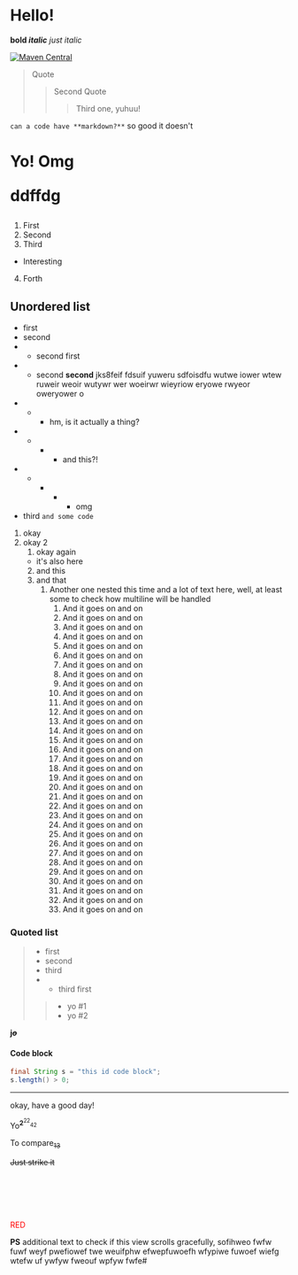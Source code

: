 # Hello!

**bold *italic*** _just italic_

[![Maven Central](https://img.shields.io/maven-central/v/ru.noties/scrollable.svg)](http://search.maven.org/#search|ga|1|g%3A%22ru.noties%22%20AND%20a%3A%22scrollable%22)

> Quote
>> Second Quote
>>> Third one, yuhuu!

`can a code have **markdown?**` so good it doesn't

<h1>Yo!
Omg


ddffdg
</h1>

1. First
2. Second
3. Third
* Interesting
4. Forth

## Unordered list

* first
* second
* * second first
* * second __second__ jks8feif fdsuif yuweru sdfoisdfu wutwe iower wtew ruweir weoir wutywr wer woeirwr wieyriow eryowe rwyeor oweryower o
* * * hm, is it actually a thing?
* * * * and this?!
* * * * * omg
* third `and some code`


1. okay
2. okay 2
   1. okay again
   * it's also here
   2. and this
   3. and that
      1. Another one nested this time and a lot of text here, well, at least some to check how multiline will be handled
         1. And it goes on and on
         2. And it goes on and on
         3. And it goes on and on
         4. And it goes on and on
         5. And it goes on and on
         6. And it goes on and on
         7. And it goes on and on
         8. And it goes on and on
         9. And it goes on and on
         10. And it goes on and on
         11. And it goes on and on
         12. And it goes on and on
         13. And it goes on and on
         14. And it goes on and on
         15. And it goes on and on
         16. And it goes on and on
         17. And it goes on and on
         18. And it goes on and on
         19. And it goes on and on
         20. And it goes on and on
         21. And it goes on and on
         22. And it goes on and on
         23. And it goes on and on
         24. And it goes on and on
         25. And it goes on and on
         26. And it goes on and on
         27. And it goes on and on
         28. And it goes on and on
         29. And it goes on and on
         30. And it goes on and on
         31. And it goes on and on
         32. And it goes on and on
         333333333. And it goes on and on


### Quoted list

> * first
> * second
> * third
> * * third first
>> * yo #1
>> * yo #2


<b>j<i><del>o</del></i></b>


#### Code block

```java
final String s = "this id code block";
s.length() > 0;
```
---
okay, have a good day!

Yo<sup>**2**<sup>22</sup><sub>42</sub></sup>

To compare<sub>~~13~~</sub>

~~Just strike it~~

<br /><br /><br /><br />

<font color="#FF0000">RED</font>

**PS** additional text to check if this view scrolls gracefully, sofihweo fwfw fuwf weyf pwefiowef twe weuifphw efwepfuwoefh wfypiwe fuwoef wiefg wtefw uf ywfyw fweouf wpfyw fwfe#